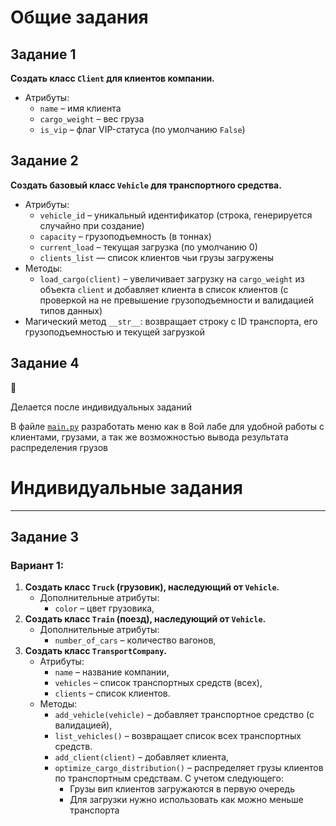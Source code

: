 # Общие задания

## Задание 1

**Создать класс `Client` для клиентов компании.**

- Атрибуты:
    - `name` – имя клиента
    - `cargo_weight` – вес груза
    - `is_vip` – флаг VIP-статуса (по умолчанию `False`)

## Задание 2

**Создать базовый класс `Vehicle` для транспортного средства.**

- Атрибуты:
    - `vehicle_id` – уникальный идентификатор (строка, генерируется случайно при создание)
    - `capacity` – грузоподъемность (в тоннах)
    - `current_load` – текущая загрузка (по умолчанию 0)
    - `clients_list` — список клиентов чьи грузы загружены
- Методы:
    - `load_cargo(client)` – увеличивает загрузку на `cargo_weight` из объекта `client` и добавляет клиента в список клиентов (с проверкой на не превышение грузоподъемности и валидацией типов данных)
- Магический метод `__str__`: возвращает строку с ID транспорта, его грузоподъемностью и текущей загрузкой

## Задание 4

<aside>
🚨

Делается после индивидуальных заданий

</aside>

В файле [`main.py`](http://main.py) разработать меню как в 8ой лабе для удобной работы с клиентами, грузами, а так же возможностью вывода результата распределения грузов 

# Индивидуальные задания

---

## Задание 3

### **Вариант 1**:

1. **Создать класс `Truck` (грузовик), наследующий от `Vehicle`.**
    - Дополнительные атрибуты:
        - `color` – цвет грузовика,
2. **Создать класс `Train` (поезд), наследующий от `Vehicle`.**
    - Дополнительные атрибуты:
        - `number_of_cars` – количество вагонов,
3. **Создать класс `TransportCompany`.**
    - Атрибуты:
        - `name` – название компании,
        - `vehicles` – список транспортных средств (всех),
        - `clients` – список клиентов.
    - Методы:
        - `add_vehicle(vehicle)` – добавляет транспортное средство (с валидацией),
        - `list_vehicles()` – возвращает список всех транспортных средств.
        - `add_client(client)` – добавляет клиента,
        - `optimize_cargo_distribution()` – распределяет грузы клиентов по транспортным средствам. С учетом следующего:
            - Грузы вип клиентов загружаются в первую очередь
            - Для загрузки нужно использовать как можно меньше транспорта
